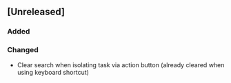 ## [Unreleased]
### Added
### Changed
 - Clear search when isolating task via action button (already cleared when using keyboard shortcut)